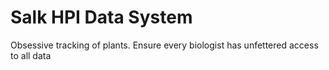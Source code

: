 # Salk HPI Data System
Obsessive tracking of plants. Ensure every biologist has unfettered access to all data
